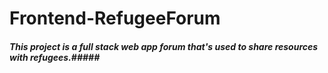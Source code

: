 # Frontend-RefugeeForum


##### This project is a full stack web app forum that's used to share resources with refugees.#####
